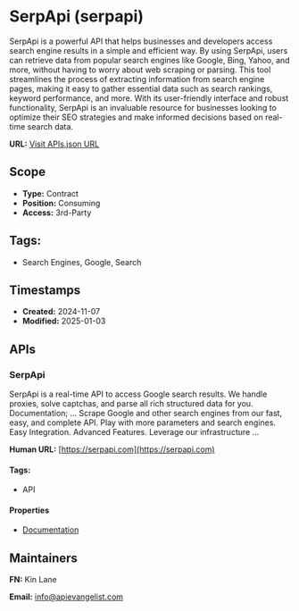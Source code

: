 # SerpApi (serpapi)
SerpApi is a powerful API that helps businesses and developers access search engine results in a simple and efficient way. By using SerpApi, users can retrieve data from popular search engines like Google, Bing, Yahoo, and more, without having to worry about web scraping or parsing. This tool streamlines the process of extracting information from search engine pages, making it easy to gather essential data such as search rankings, keyword performance, and more. With its user-friendly interface and robust functionality, SerpApi is an invaluable resource for businesses looking to optimize their SEO strategies and make informed decisions based on real-time search data.

**URL:** [Visit APIs.json URL](https://raw.githubusercontent.com/api-search/serpapi/refs/heads/main/apis.yml)

## Scope

- **Type:** Contract 
- **Position:** Consuming 
- **Access:** 3rd-Party 

## Tags:

 - Search Engines, Google, Search

## Timestamps

- **Created:** 2024-11-07 
- **Modified:** 2025-01-03 

## APIs

### SerpApi
SerpApi is a real-time API to access Google search results. We handle proxies, solve captchas, and parse all rich structured data for you. Documentation; ... Scrape Google and other search engines from our fast, easy, and complete API. Play with more parameters and search engines. Easy Integration. Advanced Features. Leverage our infrastructure ...

**Human URL:** [https://serpapi.com](https://serpapi.com)


#### Tags:

 - API

#### Properties

- [Documentation](https://serpapi.com)

## Maintainers

**FN:** Kin Lane

**Email:** info@apievangelist.com

